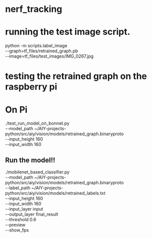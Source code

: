 # nerf_tracking


# running the test image script.
python -m scripts.label_image \
	--graph=tf_files/retrained_graph.pb \
	--image=tf_files/test_images/IMG_0267.jpg


# testing the retrained graph on the raspberry pi

# On Pi
./test_run_model_on_bonnet.py  \
  --model_path ~/AIY-projects-python/src/aiy/vision/models/retrained_graph.binaryproto \
  --input_height 160   \
  --input_width 160 


## Run the model!!
./mobilenet_based_classifier.py  \
  --model_path ~/AIY-projects-python/src/aiy/vision/models/retrained_graph.binaryproto \
  --label_path ~/AIY-projects-python/src/aiy/vision/models/retrained_labels.txt \
  --input_height 160   \
  --input_width 160   \
  --input_layer input   \
  --output_layer final_result   \
  --threshold 0.6   \
  --preview   \
  --show_fps
